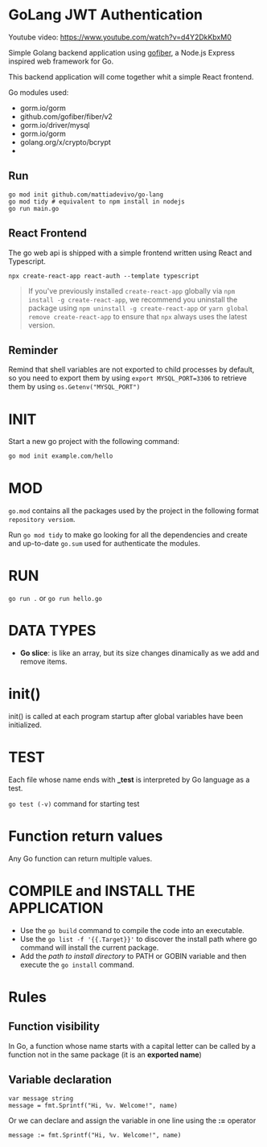 # GoLang JWT Authentication

Youtube video: https://www.youtube.com/watch?v=d4Y2DkKbxM0

Simple Golang backend application using [gofiber](https://github.com/gofiber/fiber), a Node.js Express inspired web framework for Go.

This backend application will come together whit a simple React frontend. 

Go modules used:
- gorm.io/gorm
- github.com/gofiber/fiber/v2
- gorm.io/driver/mysql
- gorm.io/gorm
- golang.org/x/crypto/bcrypt
- 

## Run

```shell
go mod init github.com/mattiadevivo/go-lang
go mod tidy # equivalent to npm install in nodejs
go run main.go
```

## React Frontend

The go web api is shipped with a simple frontend written using React and Typescript.


```shell
npx create-react-app react-auth --template typescript
```
> If you've previously installed `create-react-app` globally via `npm install -g create-react-app`, we recommend you uninstall the package using `npm uninstall -g create-react-app` or `yarn global remove create-react-app` to ensure that `npx` always uses the latest version.

## Reminder

Remind that shell variables are not exported to child processes by default, so you need to export them by using `export MYSQL_PORT=3306` to retrieve them by using `os.Getenv("MYSQL_PORT")`

# INIT

Start a new go project with the following command:

```sh
go mod init example.com/hello
```

# MOD

`go.mod` contains all the packages used by the project in the following format `repository versiom`.

Run ```go mod tidy``` to make go looking for all the dependencies and create and up-to-date `go.sum` used for
authenticate the modules.

# RUN 

```go run .``` or ```go run hello.go```

# DATA TYPES

- **Go slice**: is like an array, but its size changes dinamically as we add and remove items.

# init()

init() is called at each program startup after global variables have been initialized. 

# TEST

Each file whose name ends with **_test** is interpreted by Go language as a test.

```go test (-v)``` command for starting test

# Function return values

Any Go function can return multiple values.

# COMPILE and INSTALL THE APPLICATION

- Use the ```go build``` command to compile the code into an executable.
- Use the ```go list -f '{{.Target}}'``` to discover the install path where go command will install the current package.
- Add the *path to install directory* to PATH or GOBIN variable and then execute the ```go install``` command.

# Rules

## Function visibility

In Go, a function whose name starts with a capital letter can be called by a function not in the same package (it is an **exported name**)

## Variable declaration

```
var message string
message = fmt.Sprintf("Hi, %v. Welcome!", name)
```

Or we can declare and assign the variable in one line using the **:=** operator
```
message := fmt.Sprintf("Hi, %v. Welcome!", name)
```
